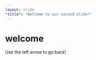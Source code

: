 ```yaml
---
layout: slide
"title": "Welcome to our second slide!"
---
```

# welcome
Use the left arrow to go back!
